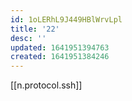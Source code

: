 ```yaml
---
id: 1oLERhL9J449HBlWrvLpl
title: '22'
desc: ''
updated: 1641951394763
created: 1641951384246
---
```


[[n.protocol.ssh]]
